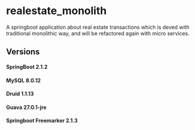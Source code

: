 # realestate_monolith
A springboot application about real estate transactions which is deved with traditional monolithic way, and will be refactored again with micro services.

## Versions
#### SpringBoot 2.1.2
#### MySQL 8.0.12
#### Druid 1.1.13
#### Guava 27.0.1-jre
#### Springboot Freemarker 2.1.3
